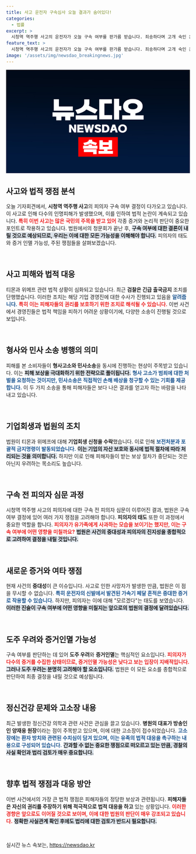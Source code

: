 ```yaml
---
title: 사고 운전자 구속심사 오늘 결과가 숨어있다!
categories:
  - 법률
excerpt: >
  시청역 역주행 사고의 운전자가 오늘 구속 여부를 판가름 받습니다. 죄송하다며 고개 숙인 운전자의 태도와 사건의 중대성, 그리고 급발진 주장에 대한 새로운 증거가 법정에서 중요한 쟁점으로 부각되고 있습니다. 어떤 결론이 나올지 주목해보세요!
feature_text: >
  시청역 역주행 사고의 운전자가 오늘 구속 여부를 판가름 받습니다. 죄송하다며 고개 숙인 운전자의 태도와 사건의 중대성, 그리고 급발진 주장에 대한 새로운 증거가 법정에서 중요한 쟁점으로 부각되고 있습니다. 어떤 결론이 나올지 주목해보세요!
image: '/assets/img/newsdao_breakingnews.jpg'
---
```


<p><img src="/assets/img/newsdao_breakingnews.jpg" alt="flaretime 속보" /></p>

<h2 data-ke-size="size26">사고와 법적 쟁점 분석</h2>

<p data-ke-size="size16">오늘 기자회견에서, <b>시청역 역주행 사고</b>의 피의자 구속 여부 결정이 다가오고 있습니다. 이 사고로 인해 다수의 인명피해가 발생했으며, 이를 인하여 법적 논란이 계속되고 있습니다. <b><span style="color: #ee2323;">특히 이번 사고는 많은 국민의 주목을 받고 있어</span></b> 각종 증거와 논리적 판단이 중요한 포인트로 작용하고 있습니다. 법원에서의 청문회가 끝난 후, <b><span style="background-color: #21538527;">구속 여부에 대한 결론이 내릴 것으로 예상되므로, 우리는 이에 대한 모든 가능성을 이해해야 합니다.</span></b> 피의자의 태도와 증거 인멸 가능성, 주된 쟁점들을 살펴보겠습니다.</p>

<p data-ke-size="size16">&nbsp;</p>

<h2 data-ke-size="size26">사고 피해와 법적 대응</h2>

<p data-ke-size="size16">티몬과 위메프 관련 법적 상황이 심화되고 있습니다. 최근 <b>검찰은 긴급 출국금지</b> 조치를 단행했습니다. 이러한 조치는 해당 기업 경영진에 대한 수사가 진행되고 있음을 <b><span style="color: #1a5490;">알려줍니다.</span></b> <b><span style="color: #ee2323;">특히 이는 피해자들의 권리를 보호하기 위한 조치로 해석될 수 있습니다.</span></b> 이번 사건에서 경영진들은 법적 책임을 피하기 어려운 상황이기에, 다양한 소송이 진행될 것으로 보입니다.</p>

<p data-ke-size="size16">&nbsp;</p>

<h2 data-ke-size="size26">형사와 민사 소송 병행의 의미</h2>

<p data-ke-size="size16">피해를 본 소비자들이 <b>형사고소와 민사소송</b>을 동시에 진행하는 현상이 주목받고 있습니다. 이는 <b><span style="background-color: #21538527;">피해 보상을 극대화하기 위한 전략으로 풀이됩니다.</span></b> <b><span style="color: #1a5490;">형사 고소가 범죄에 대한 처벌을 요청하는 것이지만, 민사소송은 직접적인 손해 배상을 청구할 수 있는 기회를 제공합니다.</span></b> 이 두 가지 소송을 통해 피해자들은 보다 나은 결과를 얻고자 하는 바람을 나타내고 있습니다.</p>

<p data-ke-size="size16">&nbsp;</p>

<h2 data-ke-size="size26">기업회생과 법원의 조치</h2>

<p data-ke-size="size16">법원이 티몬과 위메프에 대해 <b>기업회생 신청을 수락</b>했습니다. 이로 인해 <b><span style="color: #1a5490;">보전처분과 포괄적 금지명령이 발동되었습니다.</span></b> <b><span style="background-color: #21538527;">이는 기업의 자산 보호와 동시에 법적 절차에 따라 처리되는 것을 의미합니다.</span></b> 하지만 이로 인해 피해자들이 받는 보상 절차가 중단되는 것은 아닌지 우려하는 목소리도 높습니다.</p>

<p data-ke-size="size16">&nbsp;</p>

<h2 data-ke-size="size26">구속 전 피의자 심문 과정</h2>

<p data-ke-size="size16">시청역 역주행 사고의 피의자에 대한 구속 전 피의자 심문이 이루어진 결과, 법원은 구속 여부 결정에 있어 여러 가지 쟁점을 고려해야 합니다. <b>피의자의 태도</b> 또한 이 과정에서 중요한 역할을 합니다. <b><span style="color: #ee2323;">피의자가 유가족에게 사과하는 모습을 보이기는 했지만, 이는 구속 여부에 어떤 영향을 미칠까요?</span></b> <b><span style="background-color: #21538527;">법원은 사건의 중대성과 피의자의 진지성을 종합적으로 고려하여 결정을 내릴 것입니다.</span></b></p>

<p data-ke-size="size16">&nbsp;</p>

<h2 data-ke-size="size26">새로운 증거와 여타 쟁점</h2>

<p data-ke-size="size16">현재 사건의 <b>중대성</b>이 큰 이슈입니다. 사고로 인한 사망자가 발생한 만큼, 법원은 이 점을 무시할 수 없습니다. <b><span style="color: #1a5490;">특히 운전자의 신발에서 발견된 가속기 페달 흔적은 중대한 증거로 작용할 수 있습니다.</span></b> 하지만, 피의자는 이에 대해 "모르겠다"는 태도를 보였습니다. <b><span style="background-color: #21538527;">이러한 진술이 구속 여부에 어떤 영향을 미칠지는 앞으로의 법원의 결정에 달려있습니다.</span></b></p>

<p data-ke-size="size16">&nbsp;</p>

<h2 data-ke-size="size26">도주 우려와 증거인멸 가능성</h2>

<p data-ke-size="size16">구속 여부를 판단하는 데 있어 <b>도주 우려</b>와 <b>증거인멸</b>는 핵심적인 요소입니다. <b><span style="color: #ee2323;">피의자가 다수의 증거를 수집한 상태이므로, 증거인멸 가능성은 낮다고 보는 입장이 지배적입니다.</span></b> <b><span style="background-color: #21538527;">그러나 도주 우려는 분명히 고려해야 할 요소입니다.</span></b> 법원은 이 모든 요소를 종합적으로 판단하여 최종 결정을 내릴 것으로 예상됩니다.</p>

<p data-ke-size="size16">&nbsp;</p>

<h2 data-ke-size="size26">정신건강 문제와 고소장 내용</h2>

<p data-ke-size="size16">최근 발생한 정신건강 의학과 관련 사건은 관심을 끌고 있습니다. <b>병원의 대표가 방송인인 양재웅 원장</b>이라는 점이 주목받고 있으며, 이에 대한 고소장이 접수되었습니다. <b><span style="color: #1a5490;">고소장에는 환자 방치와 관련된 수치심이 담겨 있으며, 이는 유족의 법적 대응을 촉구하는 내용으로 구성되어 있습니다.</span></b> <b><span style="background-color: #21538527;">간과할 수 없는 중요한 쟁점으로 떠오르고 있는 만큼, 경찰의 사실 확인과 법리 검토가 매우 중요합니다.</span></b></p>

<p data-ke-size="size16">&nbsp;</p>

<h2 data-ke-size="size26">향후 법적 쟁점과 대응 방안</h2>

<p data-ke-size="size16">이번 사건에서의 가장 큰 법적 쟁점은 피해자들의 정당한 보상과 관련됩니다. <b>피해자들은 자신의 권리를 주장하기 위해 적극적으로 법적 대응을 하고</b> 있는 상황입니다. <b><span style="color: #ee2323;">이러한 경향은 앞으로도 이어질 것으로 보이며, 이에 대한 법원의 판단이 매우 강조되고 있습니다.</span></b> <b><span style="background-color: #21538527;">정확한 사실관계 확인 후에도 법리에 대한 검토가 반드시 필요합니다.</span></b></p>

<p data-ke-size="size16">&nbsp;</p>
실시간 뉴스 속보는, <a href="https://newsdao.kr" rel="dofollow">https://newsdao.kr</a>


